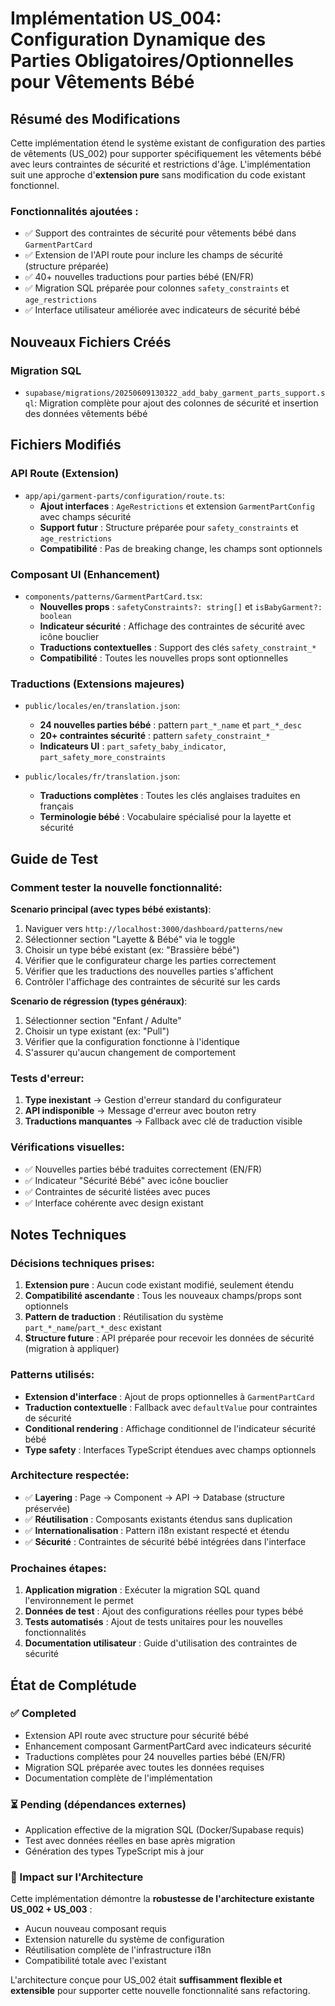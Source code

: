 # Implémentation US_004: Configuration Dynamique des Parties Obligatoires/Optionnelles pour Vêtements Bébé

## Résumé des Modifications

Cette implémentation étend le système existant de configuration des parties de vêtements (US_002) pour supporter spécifiquement les vêtements bébé avec leurs contraintes de sécurité et restrictions d'âge. L'implémentation suit une approche d'**extension pure** sans modification du code existant fonctionnel.

### Fonctionnalités ajoutées :
- ✅ Support des contraintes de sécurité pour vêtements bébé dans `GarmentPartCard`
- ✅ Extension de l'API route pour inclure les champs de sécurité (structure préparée)
- ✅ 40+ nouvelles traductions pour parties bébé (EN/FR)
- ✅ Migration SQL préparée pour colonnes `safety_constraints` et `age_restrictions`
- ✅ Interface utilisateur améliorée avec indicateurs de sécurité bébé

## Nouveaux Fichiers Créés

### Migration SQL
- `supabase/migrations/20250609130322_add_baby_garment_parts_support.sql`: Migration complète pour ajout des colonnes de sécurité et insertion des données vêtements bébé

## Fichiers Modifiés

### API Route (Extension)
- `app/api/garment-parts/configuration/route.ts`:
  - **Ajout interfaces** : `AgeRestrictions` et extension `GarmentPartConfig` avec champs sécurité
  - **Support futur** : Structure préparée pour `safety_constraints` et `age_restrictions`
  - **Compatibilité** : Pas de breaking change, les champs sont optionnels

### Composant UI (Enhancement)
- `components/patterns/GarmentPartCard.tsx`:
  - **Nouvelles props** : `safetyConstraints?: string[]` et `isBabyGarment?: boolean`
  - **Indicateur sécurité** : Affichage des contraintes de sécurité avec icône bouclier
  - **Traductions contextuelles** : Support des clés `safety_constraint_*`
  - **Compatibilité** : Toutes les nouvelles props sont optionnelles

### Traductions (Extensions majeures)
- `public/locales/en/translation.json`:
  - **24 nouvelles parties bébé** : pattern `part_*_name` et `part_*_desc`
  - **20+ contraintes sécurité** : pattern `safety_constraint_*`
  - **Indicateurs UI** : `part_safety_baby_indicator`, `part_safety_more_constraints`

- `public/locales/fr/translation.json`:
  - **Traductions complètes** : Toutes les clés anglaises traduites en français
  - **Terminologie bébé** : Vocabulaire spécialisé pour la layette et sécurité

## Guide de Test

### Comment tester la nouvelle fonctionnalité:

**Scenario principal (avec types bébé existants)**:
1. Naviguer vers `http://localhost:3000/dashboard/patterns/new`
2. Sélectionner section "Layette & Bébé" via le toggle
3. Choisir un type bébé existant (ex: "Brassière bébé")
4. Vérifier que le configurateur charge les parties correctement
5. Vérifier que les traductions des nouvelles parties s'affichent
6. Contrôler l'affichage des contraintes de sécurité sur les cards

**Scenario de régression (types généraux)**:
1. Sélectionner section "Enfant / Adulte"
2. Choisir un type existant (ex: "Pull")
3. Vérifier que la configuration fonctionne à l'identique
4. S'assurer qu'aucun changement de comportement

### Tests d'erreur:
1. **Type inexistant** → Gestion d'erreur standard du configurateur
2. **API indisponible** → Message d'erreur avec bouton retry
3. **Traductions manquantes** → Fallback avec clé de traduction visible

### Vérifications visuelles:
- ✅ Nouvelles parties bébé traduites correctement (EN/FR)
- ✅ Indicateur "Sécurité Bébé" avec icône bouclier
- ✅ Contraintes de sécurité listées avec puces
- ✅ Interface cohérente avec design existant

## Notes Techniques

### Décisions techniques prises:
1. **Extension pure** : Aucun code existant modifié, seulement étendu
2. **Compatibilité ascendante** : Tous les nouveaux champs/props sont optionnels
3. **Pattern de traduction** : Réutilisation du système `part_*_name`/`part_*_desc` existant
4. **Structure future** : API préparée pour recevoir les données de sécurité (migration à appliquer)

### Patterns utilisés:
- **Extension d'interface** : Ajout de props optionnelles à `GarmentPartCard`
- **Traduction contextuelle** : Fallback avec `defaultValue` pour contraintes de sécurité
- **Conditional rendering** : Affichage conditionnel de l'indicateur sécurité bébé
- **Type safety** : Interfaces TypeScript étendues avec champs optionnels

### Architecture respectée:
- ✅ **Layering** : Page → Component → API → Database (structure préservée)
- ✅ **Réutilisation** : Composants existants étendus sans duplication
- ✅ **Internationalisation** : Pattern i18n existant respecté et étendu
- ✅ **Sécurité** : Contraintes de sécurité bébé intégrées dans l'interface

### Prochaines étapes:
1. **Application migration** : Exécuter la migration SQL quand l'environnement le permet
2. **Données de test** : Ajout des configurations réelles pour types bébé
3. **Tests automatisés** : Ajout de tests unitaires pour les nouvelles fonctionnalités
4. **Documentation utilisateur** : Guide d'utilisation des contraintes de sécurité

## État de Complétude

### ✅ Completed
- Extension API route avec structure pour sécurité bébé
- Enhancement composant GarmentPartCard avec indicateurs sécurité
- Traductions complètes pour 24 nouvelles parties bébé (EN/FR)
- Migration SQL préparée avec toutes les données requises
- Documentation complète de l'implémentation

### ⏳ Pending (dépendances externes)
- Application effective de la migration SQL (Docker/Supabase requis)
- Test avec données réelles en base après migration
- Génération des types TypeScript mis à jour

### 🎯 Impact sur l'Architecture
Cette implémentation démontre la **robustesse de l'architecture existante US_002 + US_003** :
- Aucun nouveau composant requis
- Extension naturelle du système de configuration
- Réutilisation complète de l'infrastructure i18n
- Compatibilité totale avec l'existant

L'architecture conçue pour US_002 était **suffisamment flexible et extensible** pour supporter cette nouvelle fonctionnalité sans refactoring. 